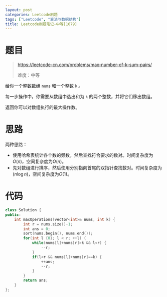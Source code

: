 ```yaml
---
layout: post
categories: Leetcode刷题
tags: ["Leetcode", "算法与数据结构"]
title: Leetcode刷题笔记-中等[1679]
---
```


<!-- more -->

# 题目

> https://leetcode-cn.com/problems/max-number-of-k-sum-pairs/
>
> 难度：中等

给你一个整数数组 `nums` 和一个整数 `k` 。

每一步操作中，你需要从数组中选出和为 `k` 的两个整数，并将它们移出数组。

返回你可以对数组执行的最大操作数。

# 思路

两种思路：

- 使用哈希表统计各个数的频数，然后查找符合要求的数对。时间复杂度为$O(n)$，空间复杂度为$O(n)$。
- 先对数组进行排序，然后使用分别指向首尾的双指针查找数对。时间复杂度为$(n\log n)$，空间复杂度为$O(1)$。

# 代码

```c++
class Solution {
public:
    int maxOperations(vector<int>& nums, int k) {
        int r = nums.size()-1;
        int ans = 0;
        sort(nums.begin(), nums.end());
        for(int l {0}; l < r; ++l) {
            while(nums[l]+nums[r]>k && l<r) {
                --r;
            }
            if(l<r && nums[l]+nums[r]==k) {
                ++ans;
                --r;
            }
        }
        return ans;
    }
};
```

